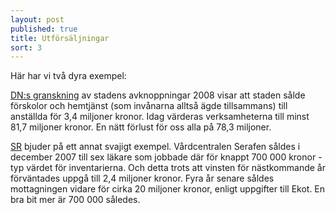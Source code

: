 ```yaml
---
layout: post
published: true
title: Utförsäljningar
sort: 3
---
```



Här har vi två dyra exempel:

[DN:s granskning](http://www.dn.se/ekonomi/utforsaljningar-med-miljonrabatt/) av stadens avknoppningar 2008 visar att staden sålde förskolor och hemtjänst (som invånarna alltså ägde tillsammans) till anställda för 3,4 miljoner kronor. Idag värderas verksamheterna till minst 81,7 miljoner kronor. En nätt förlust för oss alla på 78,3 miljoner.

[SR](http://sverigesradio.se/sida/artikel.aspx?programid=83&artikel=5079798) bjuder på ett annat svajigt exempel. Vårdcentralen Serafen såldes i december 2007 till sex läkare som jobbade där för knappt 700 000 kronor -  typ värdet för inventarierna. Och detta trots att vinsten för nästkommande år förväntades uppgå till 2,4 miljoner kronor. Fyra år senare såldes mottagningen vidare för cirka 20 miljoner kronor, enligt uppgifter till Ekot. En bra bit mer är 700 000 således.
